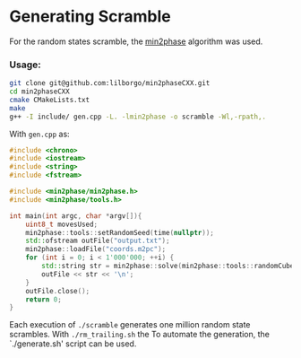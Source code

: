 # Generating Scramble

For the random states scramble, the [min2phase](https://github.com/lilborgo/min2phaseCXX) algorithm was used.

### Usage:

```sh
git clone git@github.com:lilborgo/min2phaseCXX.git
cd min2phaseCXX
cmake CMakeLists.txt
make
g++ -I include/ gen.cpp -L. -lmin2phase -o scramble -Wl,-rpath,.
```

With `gen.cpp` as:
```cpp
#include <chrono>
#include <iostream>
#include <string>
#include <fstream>

#include <min2phase/min2phase.h>
#include <min2phase/tools.h>

int main(int argc, char *argv[]){
    uint8_t movesUsed;
    min2phase::tools::setRandomSeed(time(nullptr));
    std::ofstream outFile("output.txt");
    min2phase::loadFile("coords.m2pc");
    for (int i = 0; i < 1'000'000; ++i) {
        std::string str = min2phase::solve(min2phase::tools::randomCube(), 28, 100000, 0, min2phase::INVERSE_SOLUTION, &movesUsed);
        outFile << str << '\n';
    }
    outFile.close();
    return 0;
}
```
Each execution of `./scramble` generates one million random state scrambles.
With `./rm_trailing.sh` the 
To automate the generation, the `./generate.sh' script can be used.
